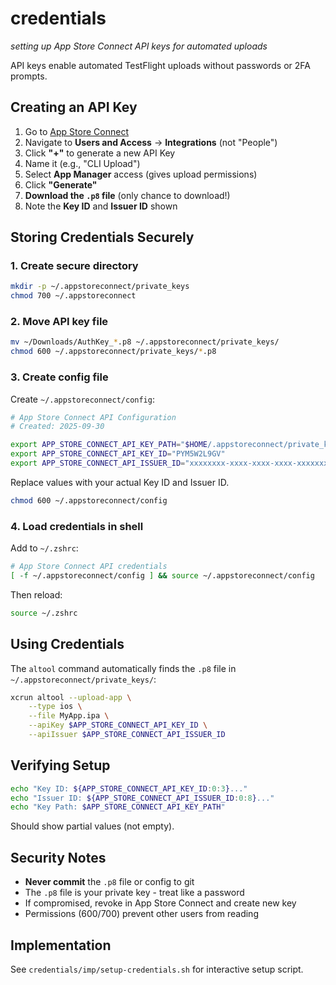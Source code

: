 # credentials
*setting up App Store Connect API keys for automated uploads*

API keys enable automated TestFlight uploads without passwords or 2FA prompts.

## Creating an API Key

1. Go to [App Store Connect](https://appstoreconnect.apple.com)
2. Navigate to **Users and Access** → **Integrations** (not "People")
3. Click **"+"** to generate a new API Key
4. Name it (e.g., "CLI Upload")
5. Select **App Manager** access (gives upload permissions)
6. Click **"Generate"**
7. **Download the `.p8` file** (only chance to download!)
8. Note the **Key ID** and **Issuer ID** shown

## Storing Credentials Securely

### 1. Create secure directory
```bash
mkdir -p ~/.appstoreconnect/private_keys
chmod 700 ~/.appstoreconnect
```

### 2. Move API key file
```bash
mv ~/Downloads/AuthKey_*.p8 ~/.appstoreconnect/private_keys/
chmod 600 ~/.appstoreconnect/private_keys/*.p8
```

### 3. Create config file

Create `~/.appstoreconnect/config`:

```bash
# App Store Connect API Configuration
# Created: 2025-09-30

export APP_STORE_CONNECT_API_KEY_PATH="$HOME/.appstoreconnect/private_keys/AuthKey_PYM5W2L9GV.p8"
export APP_STORE_CONNECT_API_KEY_ID="PYM5W2L9GV"
export APP_STORE_CONNECT_API_ISSUER_ID="xxxxxxxx-xxxx-xxxx-xxxx-xxxxxxxxxxxx"
```

Replace values with your actual Key ID and Issuer ID.

```bash
chmod 600 ~/.appstoreconnect/config
```

### 4. Load credentials in shell

Add to `~/.zshrc`:

```bash
# App Store Connect API credentials
[ -f ~/.appstoreconnect/config ] && source ~/.appstoreconnect/config
```

Then reload:
```bash
source ~/.zshrc
```

## Using Credentials

The `altool` command automatically finds the `.p8` file in `~/.appstoreconnect/private_keys/`:

```bash
xcrun altool --upload-app \
    --type ios \
    --file MyApp.ipa \
    --apiKey $APP_STORE_CONNECT_API_KEY_ID \
    --apiIssuer $APP_STORE_CONNECT_API_ISSUER_ID
```

## Verifying Setup

```bash
echo "Key ID: ${APP_STORE_CONNECT_API_KEY_ID:0:3}..."
echo "Issuer ID: ${APP_STORE_CONNECT_API_ISSUER_ID:0:8}..."
echo "Key Path: $APP_STORE_CONNECT_API_KEY_PATH"
```

Should show partial values (not empty).

## Security Notes

- **Never commit** the `.p8` file or config to git
- The `.p8` file is your private key - treat like a password
- If compromised, revoke in App Store Connect and create new key
- Permissions (600/700) prevent other users from reading

## Implementation

See `credentials/imp/setup-credentials.sh` for interactive setup script.